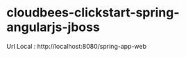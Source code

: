 cloudbees-clickstart-spring-angularjs-jboss
===========================================
Url Local : http://localhost:8080/spring-app-web